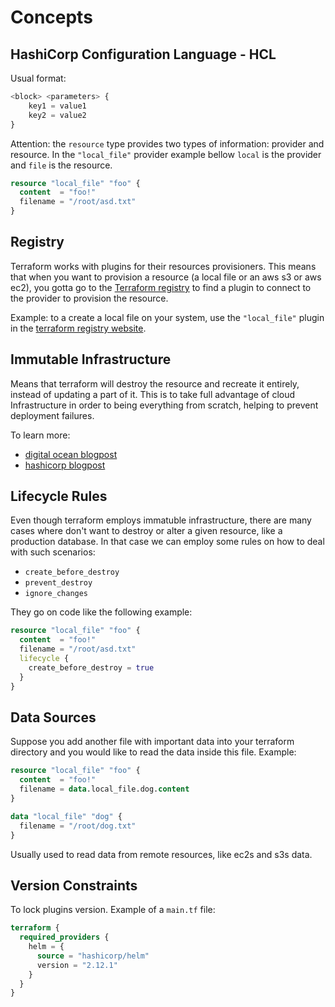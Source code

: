 # Concepts

## HashiCorp Configuration Language - HCL

Usual format:

```terraform
<block> <parameters> {
    key1 = value1
    key2 = value2
}
```

Attention: the `resource` type provides two types of information: provider and resource.
In the `"local_file"` provider example bellow `local` is the provider and
`file` is the resource.

```terraform
resource "local_file" "foo" {
  content  = "foo!"
  filename = "/root/asd.txt"
}
```

## Registry

Terraform works with plugins for their resources provisioners. This means that
when you want to provision a resource (a local file or an aws s3 or aws ec2),
you gotta go to the [Terraform registry](https://registry.terraform.io/) to find
a plugin to connect to the provider to provision the resource.

Example: to a create a local file on your system, use the `"local_file"` plugin
in the [terraform registry website](https://registry.terraform.io/providers/hashicorp/local/latest/docs/resources/file).

## Immutable Infrastructure

Means that terraform will destroy the resource and recreate it entirely, instead
of updating a part of it. This is to take full advantage of cloud Infrastructure
in order to being everything from scratch, helping to prevent deployment failures.

To learn more:

- [digital ocean blogpost](https://www.digitalocean.com/community/tutorials/what-is-immutable-infrastructure)
- [hashicorp blogpost](https://www.hashicorp.com/resources/what-is-mutable-vs-immutable-infrastructure)

## Lifecycle Rules

Even though terraform employs immatuble infrastructure, there are many cases where
don't want to destroy or alter a given resource, like a production database. In that
case we can employ some rules on how to deal with such scenarios:

- `create_before_destroy`
- `prevent_destroy`
- `ignore_changes`

They go on code like the following example:

```terraform
resource "local_file" "foo" {
  content  = "foo!"
  filename = "/root/asd.txt"
  lifecycle {
    create_before_destroy = true
  }
}
```

## Data Sources

Suppose you add another file with important data into your terraform directory
and you would like to read the data inside this file. Example:

```terraform
resource "local_file" "foo" {
  content  = "foo!"
  filename = data.local_file.dog.content
}

data "local_file" "dog" {
  filename = "/root/dog.txt"
}
```

Usually used to read data from remote resources, like ec2s and s3s data.

## Version Constraints

To lock plugins version. Example of a `main.tf` file:

```terraform
terraform {
  required_providers {
    helm = {
      source = "hashicorp/helm"
      version = "2.12.1"
    }
  }
}
```
